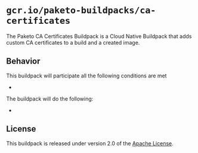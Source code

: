 # `gcr.io/paketo-buildpacks/ca-certificates`
The Paketo CA Certificates Buildpack is a Cloud Native Buildpack that adds custom CA certificates to a build and a created image.

## Behavior
This buildpack will participate all the following conditions are met

*

The buildpack will do the following:

*

## License
This buildpack is released under version 2.0 of the [Apache License][a].

[a]: http://www.apache.org/licenses/LICENSE-2.0
